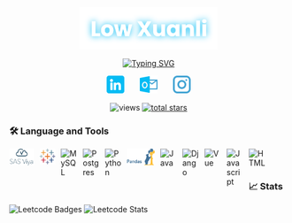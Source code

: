 <p align="center">
    <a href="https://github.com/xuanli286">
        <img width="250px" src="./src/name.png" alt="Low Xuanli">
    </a>
</p>

<p align="center">
    <a href="https://github.com/xuanli286">
        <img src="https://readme-typing-svg.demolab.com?font=Poppins&weight=500&pause=1000&color=03BCF4&random=false&width=435&lines=Aspiring+Business+Analyst;Full+Stack+Web+Developer" alt="Typing SVG" />
    </a>
</p>

<p align="center">
  <a href="https://www.linkedin.com/in/lowxuanli/"><img width="32px" alt="LinkedIn" title="LinkedIn" src="./src/linkedin.png"/></a>
  &#8287;&#8287;&#8287;&#8287;&#8287;
  <a href="mailto:xuanli.low.2021@scis.smu.edu.sg" alt="Outlook" title="Outlook"><img width="32px" src="./src/outlook.png"/></a>
  &#8287;&#8287;&#8287;&#8287;&#8287;
  <a href="https://www.instagram.com/low_xuanli/"><img width="32px" alt="Instagram" title="Instagram" src="./src/instagram.png"></a>
</p>


<p align="center">
    <img alt="views" title="GitHub profile views" src="https://komarev.com/ghpvc/?username=xuanli286&color=%23E1AD0E&style=for-the-badge"
    >
    <a href="https://github.com/xuanli286?tab=repositories&sort=stargazers">
        <img alt="total stars" title="Total stars on GitHub" src="https://custom-icon-badges.demolab.com/github/stars/xuanli286?color=%23E1AD0E&style=for-the-badge&labelColor=C79600&logo=star"/></a>
</p>

### 🛠 Language and Tools
<img align="left" alt="SAS" width="45px" style="padding-right:10px;" src="./src/sas.webp">
<img align="left" alt="Tableau" width="28px" style="padding-right:10px;" src="./src/tableau.svg">
<img align="left" alt="MySQL" width="30px" style="padding-right:10px;" src="https://cdn.jsdelivr.net/gh/devicons/devicon/icons/mysql/mysql-original.svg" />
<img align="left" alt="Postgres" width="30px" style="padding-right:10px;" src="https://cdn.jsdelivr.net/gh/devicons/devicon/icons/postgresql/postgresql-original.svg" />
<img align="left" alt="Python" width="30px" style="padding-right:10px;" src="https://cdn.jsdelivr.net/gh/devicons/devicon/icons/python/python-original.svg" />
<img align="left" alt="Pandas" width="50px" style="padding-right:10px;" src="./src/pandas.png">
<img align="left" alt="Java" width="30px" style="padding-right:10px;" src="https://cdn.jsdelivr.net/gh/devicons/devicon/icons/java/java-original.svg" />
<img align="left" alt="Django" width="30px" style="padding-right:10px;" src="https://cdn.jsdelivr.net/gh/devicons/devicon/icons/django/django-plain.svg" />
<img align="left" alt="Vue" width="30px" style="padding-right:10px;" src="https://cdn.jsdelivr.net/gh/devicons/devicon/icons/vuejs/vuejs-original.svg" />
<img align="left" alt="Javascript" width="30px" style="padding-right:10px;" src="https://cdn.jsdelivr.net/gh/devicons/devicon/icons/javascript/javascript-original.svg" />
<img align="left" alt="HTML" width="30px" style="padding-right:10px;" src="https://cdn.jsdelivr.net/gh/devicons/devicon/icons/html5/html5-original.svg" />
<br><br>

### 📈 Stats
<img src="https://leetcode-badge-showcase.vercel.app/api?username=xuanliii&theme=light" alt="Leetcode Badges">
<img src="https://leetcard.jacoblin.cool/xuanliii" alt="Leetcode Stats">

